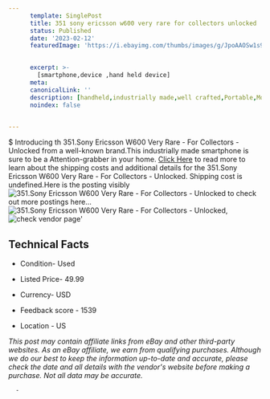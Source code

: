 ```yaml
---
      template: SinglePost
      title: 351 sony ericsson w600 very rare for collectors unlocked
      status: Published
      date: '2023-02-12'
      featuredImage: 'https://i.ebayimg.com/thumbs/images/g/JpoAAOSw1s9j53Ie/s-l225.jpg'
       

      excerpt: >-
        [smartphone,device ,hand held device]
      meta:
      canonicalLink: ''
      description: [handheld,industrially made,well crafted,Portable,Mobile,Compact,Convenient,Lightweight,Maneuverable,Man-portable,Miniature,Carriable,Hand-held,Light,Holdable,Transportable,Mobile device,Pocket-sized,On-the-go,Wireless,Cordless,Compact size,Convenient size, smartphone,device ,hand held device]
      noindex: false
      

---
```

$
      Introducing th 351.Sony Ericsson W600 Very Rare - For Collectors - Unlocked from a well-known brand.This industrially made smartphone is sure to be a Attention-grabber in your home. [Click Here](https://www.ebay.com/itm/165933842921?hash=item26a26d81e9%3Ag%3AJpoAAOSw1s9j53Ie&mkevt=1&mkcid=1&mkrid=711-53200-19255-0&campid=%253CePNCampaignId%253E&customid=%253CreferenceId%253E&toolid=10049) to read more to learn about the shipping costs and additional details for the 351.Sony Ericsson W600 Very Rare - For Collectors - Unlocked. Shipping cost is undefined.Here is the posting visibly ![351.Sony Ericsson W600 Very Rare - For Collectors - Unlocked](https://i.ebayimg.com/thumbs/images/g/JpoAAOSw1s9j53Ie/s-l225.jpg) to check out more postings here... ![351.Sony Ericsson W600 Very Rare - For Collectors - Unlocked](https://i.ebayimg.com/images/g/JpoAAOSw1s9j53Ie/s-l1600.jpg), ![check vendor page](https://origin-galleryplus.ebayimg.com/ws/web/165933842921_2_0_1/225x225.jpg,https://origin-galleryplus.ebayimg.com/ws/web/165933842921_3_0_1/225x225.jpg,https://origin-galleryplus.ebayimg.com/ws/web/165933842921_4_0_1/225x225.jpg,https://origin-galleryplus.ebayimg.com/ws/web/165933842921_5_0_1/225x225.jpg,https://origin-galleryplus.ebayimg.com/ws/web/165933842921_6_0_1/225x225.jpg,https://origin-galleryplus.ebayimg.com/ws/web/165933842921_7_0_1/225x225.jpg,https://origin-galleryplus.ebayimg.com/ws/web/165933842921_8_0_1/225x225.jpg)'

      

 ## Technical Facts 



     
      

 - Condition- Used 


      

 - Listed Price- 49.99 


      

 - Currency- USD 


      

 - Feedback score - 1539 


      

 - Location - US 


      
      

 *_This post may contain affiliate links from eBay and other third-party websites. As an eBay affiliate, we earn from qualifying purchases. Although we do our best to keep the information up-to-date and accurate, please check the date and all details with the vendor's website before making a purchase. Not all data may be accurate._*




      -
